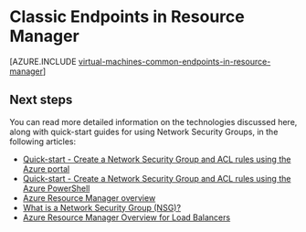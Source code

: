 <properties
   pageTitle="Classic Endpoints in Resource Manager Overview | Microsoft Azure"
   description="Understand how endpoints from the Classic deployment model are now implemented in Resource Manager using Network Security Groups and ACL rules"
   services="virtual-machines-windows"
   documentationCenter=""
   authors="iainfoulds"
   manager="timlt"
   editor=""/>

<tags
   ms.service="virtual-machines-windows"
   ms.devlang="na"
   ms.topic="article"
   ms.tgt_pltfrm="vm-windows"
   ms.workload="infrastructure-services"
   ms.date="08/09/2016"
   ms.author="iainfou"/>

# Classic Endpoints in Resource Manager
[AZURE.INCLUDE [virtual-machines-common-endpoints-in-resource-manager](../../includes/virtual-machines-common-endpoints-in-resource-manager.md)]

## Next steps
You can read more detailed information on the technologies discussed here, along with quick-start guides for using Network Security Groups, in the following articles:

- [Quick-start - Create a Network Security Group and ACL rules using the Azure portal](virtual-machines-windows-nsg-quickstart-portal.md)  
- [Quick-start - Create a Network Security Group and ACL rules using the Azure PowerShell](virtual-machines-windows-nsg-quickstart-powershell.md)  
- [Azure Resource Manager overview](../azure-resource-manager/resource-group-overview.md)  
- [What is a Network Security Group (NSG)?](../virtual-network/virtual-networks-nsg.md)  
- [Azure Resource Manager Overview for Load Balancers](../load-balancer/load-balancer-arm.md) 